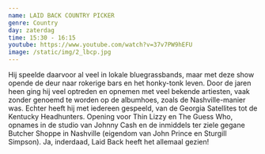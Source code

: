 ```yaml
---
name: LAID BACK COUNTRY PICKER
genre: Country
day: zaterdag
time: 15:30 - 16:15
youtube: https://www.youtube.com/watch?v=37v7PW9hEFU
image: /static/img/2_lbcp.jpg
---
```

Hij speelde daarvoor al veel in lokale bluegrassbands, maar met deze show opende de deur naar rokerige bars en het honky-tonk leven. Door de jaren heen ging hij veel optreden en opnemen met veel bekende artiesten, vaak zonder genoemd te worden op de albumhoes, zoals de Nashville-manier was. Echter heeft hij met iedereen gespeeld, van de Georgia Satellites tot de Kentucky Headhunters. Opening voor Thin Lizzy en The Guess Who, opnames in de studio van Johnny Cash en de inmiddels ter ziele gegane Butcher Shoppe in Nashville (eigendom van John Prince en Sturgill Simpson). Ja, inderdaad, Laid Back heeft het allemaal gezien!